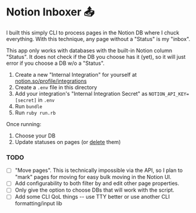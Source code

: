 # Notion Inboxer 📤

I built this simply CLI to process pages in the Notion DB where I chuck everything. With this technique, any page without a "Status" is my "inbox".

This app only works with databases with the built-in Notion column "Status". It does not check if the DB you choose has it (yet), so it will just error if you choose a DB w/o a "Status".

1. Create a new "Internal Integration" for yourself at [notion.so/profile/integrations](https://www.notion.so/profile/integrations)
1. Create a `.env` file in this directory
1. Add your integration's "Internal Integration Secret" as `NOTION_API_KEY=[secret]` in `.env`
1. Run `bundle`
1. Run `ruby run.rb`

Once running:

1. Choose your DB
1. Update statuses on pages (or [delete](https://developers.notion.com/reference/archive-a-page) them)

### TODO

- [ ] "Move pages". This is technically impossible via the API, so I plan to "mark" pages for moving for easy bulk moving in the Notion UI.
- [ ] Add configurability to both filter by and edit other page properties.
- [ ] Only give the option to choose DBs that will work with the script.
- [ ] Add some CLI QoL things -- use TTY better or use another CLI formatting/input lib
